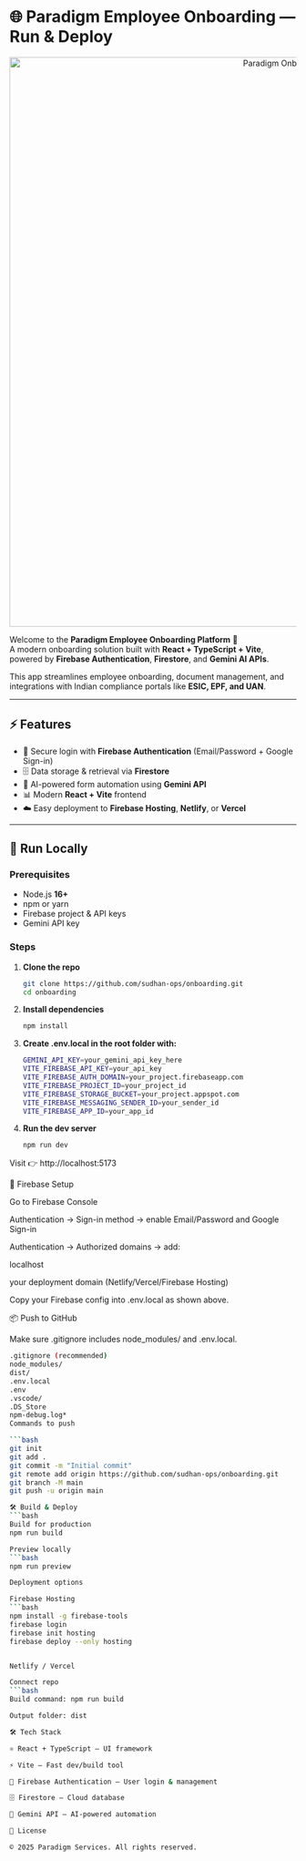 # 🌐 Paradigm Employee Onboarding — Run & Deploy

<div align="center">
  <img width="1000" alt="Paradigm Onboarding Banner" src="http://paradigmfms.com/wp-content/uploads/2022/11/Paradigm-Logo-3-1024x157.png" />
</div>

Welcome to the **Paradigm Employee Onboarding Platform** 🚀  
A modern onboarding solution built with **React + TypeScript + Vite**, powered by **Firebase Authentication**, **Firestore**, and **Gemini AI APIs**.  

This app streamlines employee onboarding, document management, and integrations with Indian compliance portals like **ESIC, EPF, and UAN**.

---

## ⚡ Features

- 🔐 Secure login with **Firebase Authentication** (Email/Password + Google Sign-in)  
- 🗄️ Data storage & retrieval via **Firestore**  
- 🤖 AI-powered form automation using **Gemini API**  
- 📊 Modern **React + Vite** frontend  
- ☁️ Easy deployment to **Firebase Hosting**, **Netlify**, or **Vercel**  

---

## 🚀 Run Locally

### Prerequisites
- Node.js **16+**
- npm or yarn
- Firebase project & API keys
- Gemini API key

### Steps

1. **Clone the repo**
   ```bash
   git clone https://github.com/sudhan-ops/onboarding.git
   cd onboarding

2. **Install dependencies**
   ```bash
   npm install
   
3. **Create .env.local in the root folder with:**
   ```bash
   GEMINI_API_KEY=your_gemini_api_key_here
   VITE_FIREBASE_API_KEY=your_api_key
   VITE_FIREBASE_AUTH_DOMAIN=your_project.firebaseapp.com
   VITE_FIREBASE_PROJECT_ID=your_project_id
   VITE_FIREBASE_STORAGE_BUCKET=your_project.appspot.com
   VITE_FIREBASE_MESSAGING_SENDER_ID=your_sender_id
   VITE_FIREBASE_APP_ID=your_app_id

4. **Run the dev server**
   ```bash
   npm run dev
   
Visit 👉 http://localhost:5173

🔐 Firebase Setup

Go to Firebase Console

Authentication → Sign-in method → enable Email/Password and Google Sign-in

Authentication → Authorized domains → add:

localhost

your deployment domain (Netlify/Vercel/Firebase Hosting)

Copy your Firebase config into .env.local as shown above.

📦 Push to GitHub

Make sure .gitignore includes node_modules/ and .env.local.

   ```bash
  .gitignore (recommended)
   node_modules/
   dist/
  .env.local
  .env
  .vscode/
  .DS_Store
  npm-debug.log*
Commands to push

  ```bash
  git init
  git add .
  git commit -m "Initial commit"
  git remote add origin https://github.com/sudhan-ops/onboarding.git
  git branch -M main
  git push -u origin main

🛠️ Build & Deploy
  ```bash
  Build for production
  npm run build

Preview locally
  ```bash
  npm run preview

Deployment options

Firebase Hosting
  ```bash
  npm install -g firebase-tools
  firebase login
  firebase init hosting
  firebase deploy --only hosting


Netlify / Vercel

Connect repo
  ```bash
  Build command: npm run build

Output folder: dist

🛠️ Tech Stack

⚛️ React + TypeScript — UI framework

⚡ Vite — Fast dev/build tool

🔐 Firebase Authentication — User login & management

🗄️ Firestore — Cloud database

🤖 Gemini API — AI-powered automation

📖 License

© 2025 Paradigm Services. All rights reserved.

